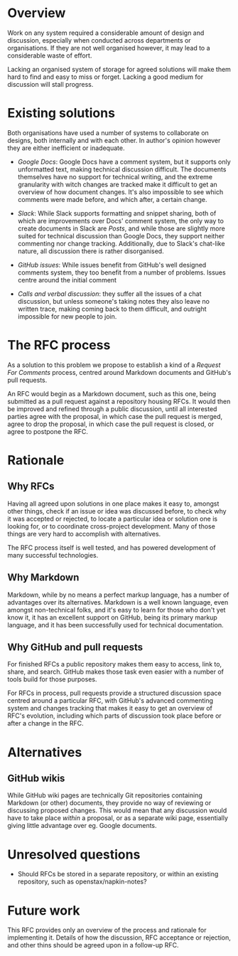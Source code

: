 # Overview

Work on any system required a considerable amount of design and discussion, especially when conducted across departments or organisations. If they are not well organised however, it may lead to a considerable waste of effort.

Lacking an organised system of storage for agreed solutions will make them hard to find and easy to miss or forget. Lacking a good medium for discussion will stall progress.

# Existing solutions

Both organisations have used a number of systems to collaborate on designs, both internally and with each other. In author's opinion however they are either inefficient or inadequate.

- _Google Docs_: Google Docs have a comment system, but it supports only unformatted text, making technical discussion difficult. The documents themselves have no support for technical writing, and the extreme granularity with witch changes are tracked make it difficult to get an overview of how document changes. It's also impossible to see which comments were made before, and which after, a certain change.

- _Slack_: While Slack supports formatting and snippet sharing, both of which are improvements over Docs' comment system, the only way to create documents in Slack are _Posts_, and while those are slightly more suited for technical discussion than Google Docs, they support neither commenting nor change tracking. Additionally, due to Slack's chat-like nature, all discussion there is rather disorganised.

- _GitHub issues_: While issues benefit from GitHub's well designed comments system, they too benefit from a number of problems. Issues centre around the initial comment

- _Calls and verbal discussion_: they suffer all the issues of a chat discussion, but unless someone's taking notes they also leave no written trace, making coming back to them difficult, and outright impossible for new people to join.

# The RFC process

As a solution to this problem we propose to establish a kind of a _Request For Comments_ process, centred around Markdown documents and GitHub's pull requests.

An RFC would begin as a Markdown document, such as this one, being submitted as a pull request against a repository housing RFCs. It would then be improved and refined through a public discussion, until all interested parties agree with the proposal, in which case the pull request is merged, agree to drop the proposal, in which case the pull request is closed, or agree to postpone the RFC.

# Rationale

## Why RFCs

Having all agreed upon solutions in one place makes it easy to, amongst other things, check if an issue or idea was discussed before, to check why it was accepted or rejected, to locate a particular idea or solution one is looking for, or to coordinate cross-project development. Many of those things are very hard to accomplish with alternatives.

The RFC process itself is well tested, and has powered development of many successful technologies.

## Why Markdown

Markdown, while by no means a perfect markup language, has a number of advantages over its alternatives. Markdown is a well known language, even amongst non-technical folks, and it's easy to learn for those who don't yet know it, it has an excellent support on GitHub, being its primary markup language, and it has been successfully used for technical documentation.

## Why GitHub and pull requests

For finished RFCs a public repository makes them easy to access, link to, share, and search. GitHub makes those task even easier with a number of tools build for those purposes.

For RFCs in process, pull requests provide a structured discussion space centred around a particular RFC, with GitHub's advanced commenting system and changes tracking that makes it easy to get an overview of RFC's evolution, including which parts of discussion took place before or after a change in the RFC.

# Alternatives

## GitHub wikis

While GitHub wiki pages are technically Git repositories containing Markdown (or other) documents, they provide no way of reviewing or discussing proposed changes. This would mean that any discussion would have to take place *within* a proposal, or as a separate wiki page, essentially giving little advantage over eg. Google documents.

# Unresolved questions

- Should RFCs be stored in a separate repository, or within an existing repository, such as openstax/napkin-notes?

# Future work

This RFC provides only an overview of the process and rationale for implementing it. Details of how the discussion, RFC acceptance or rejection, and other thins should be agreed upon in a follow-up RFC.
